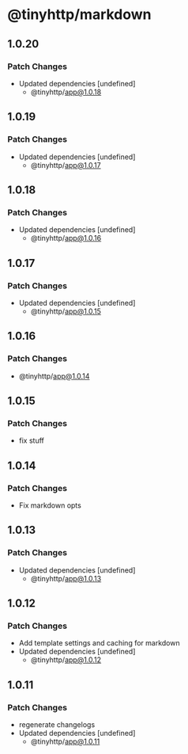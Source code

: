 # @tinyhttp/markdown

## 1.0.20

### Patch Changes

- Updated dependencies [undefined]
  - @tinyhttp/app@1.0.18

## 1.0.19

### Patch Changes

- Updated dependencies [undefined]
  - @tinyhttp/app@1.0.17

## 1.0.18

### Patch Changes

- Updated dependencies [undefined]
  - @tinyhttp/app@1.0.16

## 1.0.17

### Patch Changes

- Updated dependencies [undefined]
  - @tinyhttp/app@1.0.15

## 1.0.16

### Patch Changes

- @tinyhttp/app@1.0.14

## 1.0.15

### Patch Changes

- fix stuff

## 1.0.14

### Patch Changes

- Fix markdown opts

## 1.0.13

### Patch Changes

- Updated dependencies [undefined]
  - @tinyhttp/app@1.0.13

## 1.0.12

### Patch Changes

- Add template settings and caching for markdown
- Updated dependencies [undefined]
  - @tinyhttp/app@1.0.12

## 1.0.11

### Patch Changes

- regenerate changelogs
- Updated dependencies [undefined]
  - @tinyhttp/app@1.0.11
